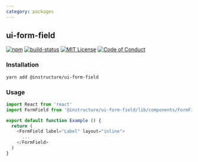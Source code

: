 ```yaml
---
category: packages
---
```


## ui-form-field

[![npm][npm]][npm-url]
[![build-status][build-status]][build-status-url]
[![MIT License][license-badge]][license]
[![Code of Conduct][coc-badge]][coc]

### Installation

```sh
yarn add @instructure/ui-form-field
```

### Usage

```js
import React from 'react'
import FormField from '@instructure/ui-form-field/lib/components/FormField'

export default function Example () {
  return (
    <FormField label="Label" layout="inline">
      ...
    </FormField>
  )
}
```

[npm]: https://img.shields.io/npm/v/@instructure/ui-form-field.svg
[npm-url]: https://npmjs.com/package/@instructure/ui-form-field

[build-status]: https://travis-ci.org/instructure/instructure-ui.svg?branch=master
[build-status-url]: https://travis-ci.org/instructure/instructure-ui "Travis CI"

[license-badge]: https://img.shields.io/npm/l/instructure-ui.svg?style=flat-square
[license]: https://github.com/instructure/instructure-ui/blob/master/LICENSE

[coc-badge]: https://img.shields.io/badge/code%20of-conduct-ff69b4.svg?style=flat-square
[coc]: https://github.com/instructure/instructure-ui/blob/master/CODE_OF_CONDUCT.md
